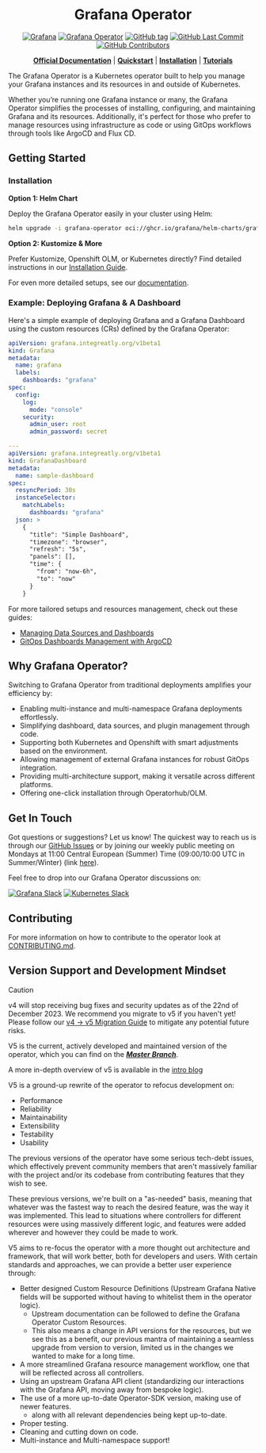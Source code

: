 <div align="center">

# Grafana Operator

[![Grafana](https://img.shields.io/badge/grafana-%23F46800.svg?&logo=grafana&logoColor=white)](https://grafana.com/)
[![Grafana Operator](https://img.shields.io/badge/Grafana%20Operator-orange)](https://grafana.github.io/grafana-operator/)
[![GitHub tag](https://img.shields.io/github/tag/grafana/grafana-operator.svg)](https://github.com/grafana/grafana-operator/tags)
[![GitHub Last Commit](https://img.shields.io/github/last-commit/grafana/grafana-operator)](https://github.com/grafana/grafana-operator/tags)
[![GitHub Contributors](https://img.shields.io/github/contributors/grafana/grafana-operator)](https://github.com/grafana/grafana-operator/tags)

**[Official Documentation](https://grafana-operator.github.io/grafana-operator/)** | **[Quickstart](#getting-started)** | **[Installation](#installation)** | **[Tutorials](https://grafana.com/docs/grafana-cloud/developer-resources/infrastructure-as-code/grafana-operator/)**

</div>

The Grafana Operator is a Kubernetes operator built to help you manage your Grafana instances and its resources in and outside of
Kubernetes.

Whether you’re running one Grafana instance or many, the Grafana Operator simplifies the processes of installing, configuring, and maintaining Grafana and its resources. Additionally, it's perfect for those who prefer to manage resources using infrastructure as code or using GitOps workflows through tools like ArgoCD and Flux CD.

## Getting Started

### Installation

**Option 1: Helm Chart**

Deploy the Grafana Operator easily in your cluster using Helm:

```bash
helm upgrade -i grafana-operator oci://ghcr.io/grafana/helm-charts/grafana-operator --version v5.20.0
```

**Option 2: Kustomize & More**

Prefer Kustomize, Openshift OLM, or Kubernetes directly? Find detailed instructions in our [Installation Guide](https://grafana.github.io/grafana-operator/docs/installation/kustomize/).

For even more detailed setups, see our [documentation](docs/README.md).

### Example: Deploying Grafana & A Dashboard

Here's a simple example of deploying Grafana and a Grafana Dashboard using the custom resources (CRs) defined by the Grafana Operator:

```yaml
apiVersion: grafana.integreatly.org/v1beta1
kind: Grafana
metadata:
  name: grafana
  labels:
    dashboards: "grafana"
spec:
  config:
    log:
      mode: "console"
    security:
      admin_user: root
      admin_password: secret

---
apiVersion: grafana.integreatly.org/v1beta1
kind: GrafanaDashboard
metadata:
  name: sample-dashboard
spec:
  resyncPeriod: 30s
  instanceSelector:
    matchLabels:
      dashboards: "grafana"
  json: >
    {
      "title": "Simple Dashboard",
      "timezone": "browser",
      "refresh": "5s",
      "panels": [],
      "time": {
        "from": "now-6h",
        "to": "now"
      }
    }
```

For more tailored setups and resources management, check out these guides:

- [Managing Data Sources and Dashboards](https://grafana.com/docs/grafana-cloud/developer-resources/infrastructure-as-code/grafana-operator/operator-dashboards-folders-datasources/)
- [GitOps Dashboards Management with ArgoCD](https://grafana.com/docs/grafana-cloud/developer-resources/infrastructure-as-code/grafana-operator/manage-dashboards-argocd/)

## Why Grafana Operator?

Switching to Grafana Operator from traditional deployments amplifies your efficiency by:

- Enabling multi-instance and multi-namespace Grafana deployments effortlessly.
- Simplifying dashboard, data sources, and plugin management through code.
- Supporting both Kubernetes and Openshift with smart adjustments based on the environment.
- Allowing management of external Grafana instances for robust GitOps integration.
- Providing multi-architecture support, making it versatile across different platforms.
- Offering one-click installation through Operatorhub/OLM.

## Get In Touch

Got questions or suggestions? Let us know! The quickest way to reach us is through our [GitHub Issues](https://github.com/grafana/grafana-operator/issues) or by joining our weekly public meeting on Mondays at 11:00 Central European (Summer) Time (09:00/10:00 UTC in Summer/Winter) (link [here](https://meet.google.com/spw-jtbk-mwj)).

Feel free to drop into our Grafana Operator discussions on:

[![Grafana Slack](https://img.shields.io/badge/grafana%20community%20Slack-4A254A?logo=slack&logoColor=white)](https://join.slack.com/t/grafana/shared_invite/zt-2eqidcplt-QzkxMuhZA4tGQeFQenE_MQ) [![Kubernetes Slack](https://img.shields.io/badge/kubernetes%20slack-white?logo=slack&logoColor=black)](https://kubernetes.slack.com/archives/C019A1KTYKC)

## Contributing

For more information on how to contribute to the operator look at [CONTRIBUTING.md](CONTRIBUTING.md).

## Version Support and Development Mindset

> [!CAUTION]
> v4 will stop receiving bug fixes and security updates as of the 22nd of December 2023.
> We recommend you migrate to v5 if you haven't yet! Please follow our [v4 -> v5 Migration Guide](https://grafana.github.io/grafana-operator/blog/2023/05/27/v4-to-v5-migration/) to mitigate any potential future risks.

V5 is the current, actively developed and maintained version of the operator, which you can find on the
***[Master Branch](https://github.com/grafana/grafana-operator/tree/master)***.

A more in-depth overview of v5 is available in the [intro blog](docs/blog/v5-intro.md)

V5 is a ground-up rewrite of the operator to refocus development on:

- Performance
- Reliability
- Maintainability
- Extensibility
- Testability
- Usability

The previous versions of the operator have some serious tech-debt issues, which effectively prevent community members
that aren't massively
familiar with the project and/or its codebase from contributing features that they wish to see.

These previous versions, we're built on a "as-needed" basis, meaning that whatever was the fastest way to reach the
desired feature, was the way
it was implemented. This lead to situations where controllers for different resources were using massively different
logic, and features were added
wherever and however they could be made to work.

V5 aims to re-focus the operator with a more thought out architecture and framework, that will work better,
both for developers and users.
With certain standards and approaches, we can provide a better user experience through:

- Better designed Custom Resource Definitions (Upstream Grafana Native fields will be supported without having to
  whitelist them in the operator logic).
  - Upstream documentation can be followed to define the Grafana Operator Custom Resources.
  - This also means a change in API versions for the resources, but we see this as a benefit, our previous mantra of
      maintaining a seamless upgrade from version to version, limited us in the changes we wanted to make for a long
      time.
- A more streamlined Grafana resource management workflow, one that will be reflected across all controllers.
- Using an upstream Grafana API client (standardizing our interactions with the Grafana API, moving away from bespoke
  logic).
- The use of a more up-to-date Operator-SDK version, making use of newer features.
  - along with all relevant dependencies being kept up-to-date.
- Proper testing.
- Cleaning and cutting down on code.
- Multi-instance and Multi-namespace support!
